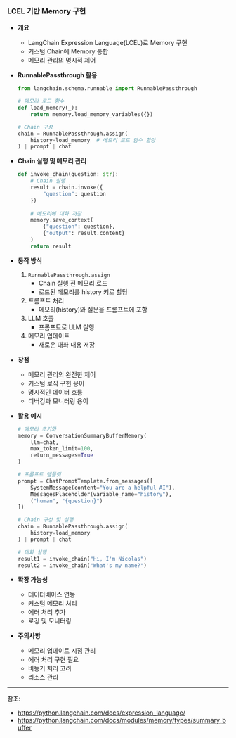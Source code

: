 ### LCEL 기반 Memory 구현

- **개요**
  - LangChain Expression Language(LCEL)로 Memory 구현
  - 커스텀 Chain에 Memory 통합
  - 메모리 관리의 명시적 제어

- **RunnablePassthrough 활용**
  ```python
  from langchain.schema.runnable import RunnablePassthrough
  
  # 메모리 로드 함수
  def load_memory(_):
      return memory.load_memory_variables({})
  
  # Chain 구성
  chain = RunnablePassthrough.assign(
      history=load_memory  # 메모리 로드 함수 할당
  ) | prompt | chat
  ```

- **Chain 실행 및 메모리 관리**
  ```python
  def invoke_chain(question: str):
      # Chain 실행
      result = chain.invoke({
          "question": question
      })
      
      # 메모리에 대화 저장
      memory.save_context(
          {"question": question},
          {"output": result.content}
      )
      return result
  ```

- **동작 방식**
  1. `RunnablePassthrough.assign`
     - Chain 실행 전 메모리 로드
     - 로드된 메모리를 history 키로 할당
  2. 프롬프트 처리
     - 메모리(history)와 질문을 프롬프트에 포함
  3. LLM 호출
     - 프롬프트로 LLM 실행
  4. 메모리 업데이트
     - 새로운 대화 내용 저장

- **장점**
  - 메모리 관리의 완전한 제어
  - 커스텀 로직 구현 용이
  - 명시적인 데이터 흐름
  - 디버깅과 모니터링 용이

- **활용 예시**
  ```python
  # 메모리 초기화
  memory = ConversationSummaryBufferMemory(
      llm=chat,
      max_token_limit=100,
      return_messages=True
  )
  
  # 프롬프트 템플릿
  prompt = ChatPromptTemplate.from_messages([
      SystemMessage(content="You are a helpful AI"),
      MessagesPlaceholder(variable_name="history"),
      ("human", "{question}")
  ])
  
  # Chain 구성 및 실행
  chain = RunnablePassthrough.assign(
      history=load_memory
  ) | prompt | chat
  
  # 대화 실행
  result1 = invoke_chain("Hi, I'm Nicolas")
  result2 = invoke_chain("What's my name?")
  ```

- **확장 가능성**
  - 데이터베이스 연동
  - 커스텀 메모리 처리
  - 에러 처리 추가
  - 로깅 및 모니터링

- **주의사항**
  - 메모리 업데이트 시점 관리
  - 에러 처리 구현 필요
  - 비동기 처리 고려
  - 리소스 관리

---
참조:
- https://python.langchain.com/docs/expression_language/
- https://python.langchain.com/docs/modules/memory/types/summary_buffer 